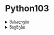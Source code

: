 # Python103

<details>
    <summary>მასალები</summary>

- [Workshop 1](workshop_1.md)
  
</details>

<details>
  <summary>წიგნები</summary> 

**Python**
- [Python Crash Course](https://b-ok.asia/book/4995914/5d84d3)
- [Automate the Boring Stuff with Python](https://b-ok.asia/book/5342891/c5ae7c)

**Django**
- [Django for Beginners](https://b-ok.asia/book/11235649/1e051e)
    
**Algorithms*
- [The Algorithm Design Manual (Skiena)](https://b-ok.asia/book/18874390/49fa12)
- [Introduction to Algorithms, Third Edition (Cormen)](https://b-ok.asia/book/5789454/679d14)
</details>
